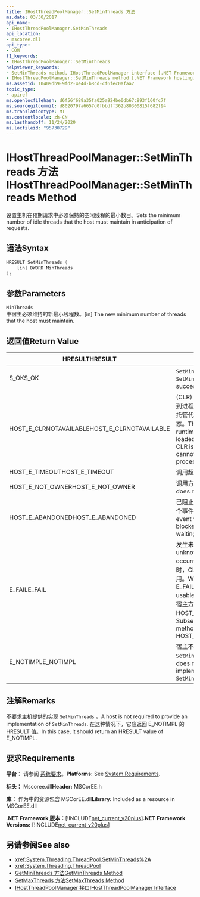```yaml
---
title: IHostThreadPoolManager::SetMinThreads 方法
ms.date: 03/30/2017
api_name:
- IHostThreadPoolManager.SetMinThreads
api_location:
- mscoree.dll
api_type:
- COM
f1_keywords:
- IHostThreadPoolManager::SetMinThreads
helpviewer_keywords:
- SetMinThreads method, IHostThreadPoolManager interface [.NET Framework hosting]
- IHostThreadPoolManager::SetMinThreads method [.NET Framework hosting]
ms.assetid: 10409db9-9fd2-4e4d-b8cd-cf6fec0afaa2
topic_type:
- apiref
ms.openlocfilehash: d6f56f689a35fa025a924be0db67c893f160fc7f
ms.sourcegitcommit: d8020797a6657d0fbbdff362b80300815f682f94
ms.translationtype: MT
ms.contentlocale: zh-CN
ms.lasthandoff: 11/24/2020
ms.locfileid: "95730729"
---
```

# <a name="ihostthreadpoolmanagersetminthreads-method"></a><span data-ttu-id="2339a-102">IHostThreadPoolManager::SetMinThreads 方法</span><span class="sxs-lookup"><span data-stu-id="2339a-102">IHostThreadPoolManager::SetMinThreads Method</span></span>

<span data-ttu-id="2339a-103">设置主机在预期请求中必须保持的空闲线程的最小数目。</span><span class="sxs-lookup"><span data-stu-id="2339a-103">Sets the minimum number of idle threads that the host must maintain in anticipation of requests.</span></span>  
  
## <a name="syntax"></a><span data-ttu-id="2339a-104">语法</span><span class="sxs-lookup"><span data-stu-id="2339a-104">Syntax</span></span>  
  
```cpp  
HRESULT SetMinThreads (  
    [in] DWORD MinThreads  
);  
```  
  
## <a name="parameters"></a><span data-ttu-id="2339a-105">参数</span><span class="sxs-lookup"><span data-stu-id="2339a-105">Parameters</span></span>  

 `MinThreads`  
 <span data-ttu-id="2339a-106">中宿主必须维持的新最小线程数。</span><span class="sxs-lookup"><span data-stu-id="2339a-106">[in] The new minimum number of threads that the host must maintain.</span></span>  
  
## <a name="return-value"></a><span data-ttu-id="2339a-107">返回值</span><span class="sxs-lookup"><span data-stu-id="2339a-107">Return Value</span></span>  
  
|<span data-ttu-id="2339a-108">HRESULT</span><span class="sxs-lookup"><span data-stu-id="2339a-108">HRESULT</span></span>|<span data-ttu-id="2339a-109">说明</span><span class="sxs-lookup"><span data-stu-id="2339a-109">Description</span></span>|  
|-------------|-----------------|  
|<span data-ttu-id="2339a-110">S_OK</span><span class="sxs-lookup"><span data-stu-id="2339a-110">S_OK</span></span>|<span data-ttu-id="2339a-111">`SetMinThreads` 已成功返回。</span><span class="sxs-lookup"><span data-stu-id="2339a-111">`SetMinThreads` returned successfully.</span></span>|  
|<span data-ttu-id="2339a-112">HOST_E_CLRNOTAVAILABLE</span><span class="sxs-lookup"><span data-stu-id="2339a-112">HOST_E_CLRNOTAVAILABLE</span></span>|<span data-ttu-id="2339a-113"> (CLR) 的公共语言运行时未加载到进程中，或 CLR 处于无法运行托管代码或成功处理调用的状态。</span><span class="sxs-lookup"><span data-stu-id="2339a-113">The common language runtime (CLR) has not been loaded into a process, or the CLR is in a state in which it cannot run managed code or process the call successfully.</span></span>|  
|<span data-ttu-id="2339a-114">HOST_E_TIMEOUT</span><span class="sxs-lookup"><span data-stu-id="2339a-114">HOST_E_TIMEOUT</span></span>|<span data-ttu-id="2339a-115">调用超时。</span><span class="sxs-lookup"><span data-stu-id="2339a-115">The call timed out.</span></span>|  
|<span data-ttu-id="2339a-116">HOST_E_NOT_OWNER</span><span class="sxs-lookup"><span data-stu-id="2339a-116">HOST_E_NOT_OWNER</span></span>|<span data-ttu-id="2339a-117">调用方不拥有该锁。</span><span class="sxs-lookup"><span data-stu-id="2339a-117">The caller does not own the lock.</span></span>|  
|<span data-ttu-id="2339a-118">HOST_E_ABANDONED</span><span class="sxs-lookup"><span data-stu-id="2339a-118">HOST_E_ABANDONED</span></span>|<span data-ttu-id="2339a-119">已阻止的线程或纤程正在等待某个事件时，该事件被取消。</span><span class="sxs-lookup"><span data-stu-id="2339a-119">An event was canceled while a blocked thread or fiber was waiting on it.</span></span>|  
|<span data-ttu-id="2339a-120">E_FAIL</span><span class="sxs-lookup"><span data-stu-id="2339a-120">E_FAIL</span></span>|<span data-ttu-id="2339a-121">发生未知的灾难性故障。</span><span class="sxs-lookup"><span data-stu-id="2339a-121">An unknown catastrophic failure occurred.</span></span> <span data-ttu-id="2339a-122">当方法返回 E_FAIL 时，CLR 在该进程内将不再可用。</span><span class="sxs-lookup"><span data-stu-id="2339a-122">When a method returns E_FAIL, the CLR is no longer usable within the process.</span></span> <span data-ttu-id="2339a-123">对宿主方法的后续调用会返回 HOST_E_CLRNOTAVAILABLE。</span><span class="sxs-lookup"><span data-stu-id="2339a-123">Subsequent calls to hosting methods return HOST_E_CLRNOTAVAILABLE.</span></span>|  
|<span data-ttu-id="2339a-124">E_NOTIMPL</span><span class="sxs-lookup"><span data-stu-id="2339a-124">E_NOTIMPL</span></span>|<span data-ttu-id="2339a-125">宿主不提供的实现 `SetMinThreads` 。</span><span class="sxs-lookup"><span data-stu-id="2339a-125">The host does not provide an implementation of `SetMinThreads`.</span></span>|  
  
## <a name="remarks"></a><span data-ttu-id="2339a-126">注解</span><span class="sxs-lookup"><span data-stu-id="2339a-126">Remarks</span></span>  

 <span data-ttu-id="2339a-127">不要求主机提供的实现 `SetMinThreads` 。</span><span class="sxs-lookup"><span data-stu-id="2339a-127">A host is not required to provide an implementation of `SetMinThreads`.</span></span> <span data-ttu-id="2339a-128">在这种情况下，它应返回 E_NOTIMPL 的 HRESULT 值。</span><span class="sxs-lookup"><span data-stu-id="2339a-128">In this case, it should return an HRESULT value of E_NOTIMPL.</span></span>  
  
## <a name="requirements"></a><span data-ttu-id="2339a-129">要求</span><span class="sxs-lookup"><span data-stu-id="2339a-129">Requirements</span></span>  

 <span data-ttu-id="2339a-130">**平台：** 请参阅 [系统要求](../../get-started/system-requirements.md)。</span><span class="sxs-lookup"><span data-stu-id="2339a-130">**Platforms:** See [System Requirements](../../get-started/system-requirements.md).</span></span>  
  
 <span data-ttu-id="2339a-131">**标头：** Mscoree.dll</span><span class="sxs-lookup"><span data-stu-id="2339a-131">**Header:** MSCorEE.h</span></span>  
  
 <span data-ttu-id="2339a-132">**库：** 作为中的资源包含 MSCorEE.dll</span><span class="sxs-lookup"><span data-stu-id="2339a-132">**Library:** Included as a resource in MSCorEE.dll</span></span>  
  
 <span data-ttu-id="2339a-133">**.NET Framework 版本：**[!INCLUDE[net_current_v20plus](../../../../includes/net-current-v20plus-md.md)]</span><span class="sxs-lookup"><span data-stu-id="2339a-133">**.NET Framework Versions:** [!INCLUDE[net_current_v20plus](../../../../includes/net-current-v20plus-md.md)]</span></span>  
  
## <a name="see-also"></a><span data-ttu-id="2339a-134">另请参阅</span><span class="sxs-lookup"><span data-stu-id="2339a-134">See also</span></span>

- <xref:System.Threading.ThreadPool.SetMinThreads%2A>
- <xref:System.Threading.ThreadPool>
- [<span data-ttu-id="2339a-135">GetMinThreads 方法</span><span class="sxs-lookup"><span data-stu-id="2339a-135">GetMinThreads Method</span></span>](ihostthreadpoolmanager-getminthreads-method.md)
- [<span data-ttu-id="2339a-136">SetMaxThreads 方法</span><span class="sxs-lookup"><span data-stu-id="2339a-136">SetMaxThreads Method</span></span>](ihostthreadpoolmanager-setmaxthreads-method.md)
- [<span data-ttu-id="2339a-137">IHostThreadPoolManager 接口</span><span class="sxs-lookup"><span data-stu-id="2339a-137">IHostThreadPoolManager Interface</span></span>](ihostthreadpoolmanager-interface.md)
